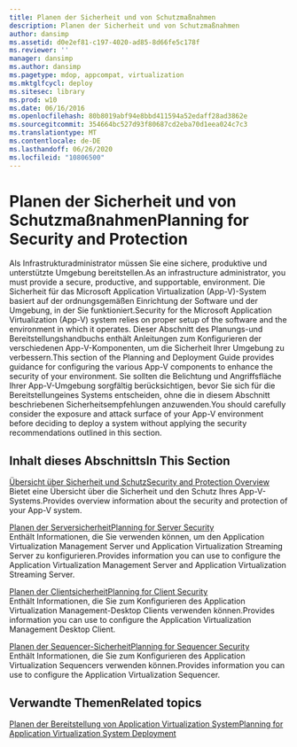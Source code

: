 ```yaml
---
title: Planen der Sicherheit und von Schutzmaßnahmen
description: Planen der Sicherheit und von Schutzmaßnahmen
author: dansimp
ms.assetid: d0e2ef81-c197-4020-ad85-8d66fe5c178f
ms.reviewer: ''
manager: dansimp
ms.author: dansimp
ms.pagetype: mdop, appcompat, virtualization
ms.mktglfcycl: deploy
ms.sitesec: library
ms.prod: w10
ms.date: 06/16/2016
ms.openlocfilehash: 80b8019abf94e8bbd411594a52edaff28ad3862e
ms.sourcegitcommit: 354664bc527d93f80687cd2eba70d1eea024c7c3
ms.translationtype: MT
ms.contentlocale: de-DE
ms.lasthandoff: 06/26/2020
ms.locfileid: "10806500"
---
```

# <span data-ttu-id="189cb-103">Planen der Sicherheit und von Schutzmaßnahmen</span><span class="sxs-lookup"><span data-stu-id="189cb-103">Planning for Security and Protection</span></span>


<span data-ttu-id="189cb-104">Als Infrastrukturadministrator müssen Sie eine sichere, produktive und unterstützte Umgebung bereitstellen.</span><span class="sxs-lookup"><span data-stu-id="189cb-104">As an infrastructure administrator, you must provide a secure, productive, and supportable, environment.</span></span> <span data-ttu-id="189cb-105">Die Sicherheit für das Microsoft Application Virtualization (App-V)-System basiert auf der ordnungsgemäßen Einrichtung der Software und der Umgebung, in der Sie funktioniert.</span><span class="sxs-lookup"><span data-stu-id="189cb-105">Security for the Microsoft Application Virtualization (App-V) system relies on proper setup of the software and the environment in which it operates.</span></span> <span data-ttu-id="189cb-106">Dieser Abschnitt des Planungs-und Bereitstellungshandbuchs enthält Anleitungen zum Konfigurieren der verschiedenen App-V-Komponenten, um die Sicherheit Ihrer Umgebung zu verbessern.</span><span class="sxs-lookup"><span data-stu-id="189cb-106">This section of the Planning and Deployment Guide provides guidance for configuring the various App-V components to enhance the security of your environment.</span></span> <span data-ttu-id="189cb-107">Sie sollten die Belichtung und Angriffsfläche Ihrer App-V-Umgebung sorgfältig berücksichtigen, bevor Sie sich für die Bereitstellungeines Systems entscheiden, ohne die in diesem Abschnitt beschriebenen Sicherheitsempfehlungen anzuwenden.</span><span class="sxs-lookup"><span data-stu-id="189cb-107">You should carefully consider the exposure and attack surface of your App-V environment before deciding to deploy a system without applying the security recommendations outlined in this section.</span></span>

## <span data-ttu-id="189cb-108">Inhalt dieses Abschnitts</span><span class="sxs-lookup"><span data-stu-id="189cb-108">In This Section</span></span>


<a href="" id="security-and-protection-overview"></a>[<span data-ttu-id="189cb-109">Übersicht über Sicherheit und Schutz</span><span class="sxs-lookup"><span data-stu-id="189cb-109">Security and Protection Overview</span></span>](security-and-protection-overview.md)  
<span data-ttu-id="189cb-110">Bietet eine Übersicht über die Sicherheit und den Schutz Ihres App-V-Systems.</span><span class="sxs-lookup"><span data-stu-id="189cb-110">Provides overview information about the security and protection of your App-V system.</span></span>

<a href="" id="planning-for-server-security"></a>[<span data-ttu-id="189cb-111">Planen der Serversicherheit</span><span class="sxs-lookup"><span data-stu-id="189cb-111">Planning for Server Security</span></span>](planning-for-server-security.md)  
<span data-ttu-id="189cb-112">Enthält Informationen, die Sie verwenden können, um den Application Virtualization Management Server und Application Virtualization Streaming Server zu konfigurieren.</span><span class="sxs-lookup"><span data-stu-id="189cb-112">Provides information you can use to configure the Application Virtualization Management Server and Application Virtualization Streaming Server.</span></span>

<a href="" id="planning-for-client-security"></a>[<span data-ttu-id="189cb-113">Planen der Clientsicherheit</span><span class="sxs-lookup"><span data-stu-id="189cb-113">Planning for Client Security</span></span>](planning-for-client-security.md)  
<span data-ttu-id="189cb-114">Enthält Informationen, die Sie zum Konfigurieren des Application Virtualization Management-Desktop Clients verwenden können.</span><span class="sxs-lookup"><span data-stu-id="189cb-114">Provides information you can use to configure the Application Virtualization Management Desktop Client.</span></span>

<a href="" id="planning-for-sequencer-security"></a>[<span data-ttu-id="189cb-115">Planen der Sequencer-Sicherheit</span><span class="sxs-lookup"><span data-stu-id="189cb-115">Planning for Sequencer Security</span></span>](planning-for-sequencer-security.md)  
<span data-ttu-id="189cb-116">Enthält Informationen, die Sie zum Konfigurieren des Application Virtualization Sequencers verwenden können.</span><span class="sxs-lookup"><span data-stu-id="189cb-116">Provides information you can use to configure the Application Virtualization Sequencer.</span></span>

## <span data-ttu-id="189cb-117">Verwandte Themen</span><span class="sxs-lookup"><span data-stu-id="189cb-117">Related topics</span></span>


[<span data-ttu-id="189cb-118">Planen der Bereitstellung von Application Virtualization System</span><span class="sxs-lookup"><span data-stu-id="189cb-118">Planning for Application Virtualization System Deployment</span></span>](planning-for-application-virtualization-system-deployment.md)

 

 





